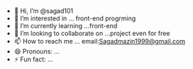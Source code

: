 - 👋 Hi, I’m @sagad101
- 👀 I’m interested in ... front-end progrming
- 🌱 I’m currently learning ...front-end
- 💞️ I’m looking to collaborate on ...project even for free
- 📫 How to reach me ... email:Sagadmazin1999@gmail.com
- 😄 Pronouns: ...
- ⚡ Fun fact: ...

<!---
sagad101/sagad101 is a ✨ special ✨ repository because its `README.md` (this file) appears on your GitHub profile.
You can click the Preview link to take a look at your changes.
--->

